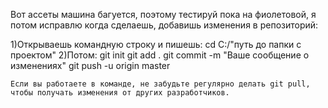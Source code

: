 
Вот ассеты
машина багуется, поэтому тестируй пока на фиолетовой, я потом исправлю
когда сделаешь, добавишь изменения в репозиторий:

1)Открываешь командную строку и пишешь:
    cd C:/"путь до папки с проектом"
2)Потом:
    git init
    git add .
    git commit -m "Ваше сообщение о изменениях"
    git push -u origin master

    Если вы работаете в команде, не забудьте регулярно делать git pull, чтобы получать изменения от других разработчиков.

